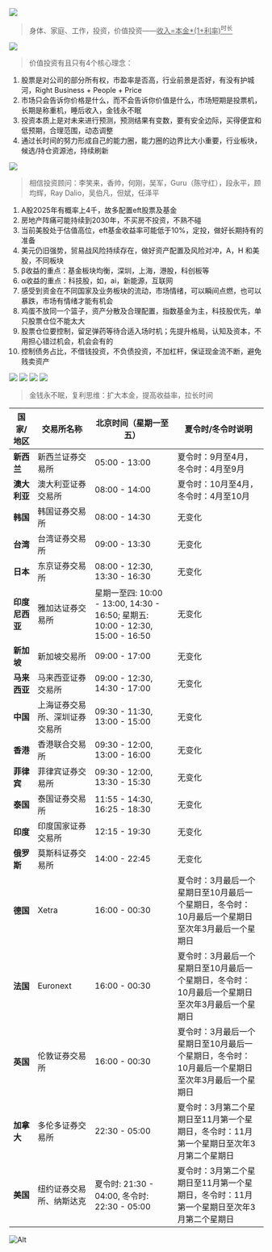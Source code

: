 
![](https://github.com/user-attachments/assets/ae8da299-1830-4a9a-b184-e8a5f8d082e0)
> 身体、家庭、工作，投资，价值投资——<ins>收入=本金*(1+利率)<sup>时长</sup></ins>


![](https://github.com/user-attachments/assets/3ef195ea-bd37-4bc0-a35c-5cbacebb6f4b)
> 价值投资有且只有4个核心理念：

1. 股票是对公司的部分所有权，市盈率是否高，行业前景是否好，有没有护城河，Ri­g­ht Bu­s­i­n­e­ss + Pe­o­p­le + Pr­i­ce
2. 市场只会告诉你价格是什么，而不会告诉你价值是什么，市场短期是投票机，长期是称重机，睡后收入，金钱永不眠
3. 投资本质上是对未来进行预测，预测结果有变数，要有安全边际，买得便宜和低预期，合理范围，动态调整
4. 通过长时间的努力形成自己的能力圈，能力圈的边界比大小重要，行业板块，候选/持仓资源池，持续刷新


![](https://github.com/user-attachments/assets/4e0c2f6e-a8e1-4085-beed-ffa3b6f6f37a)
> 相信投资顾问：李笑来，香帅，何刚，吴军，Guru（陈守红），段永平，顾均辉，Ray Dalio，吴伯凡，但斌，任泽平


1. A股2025年有概率上4千，故多配置eft股票及基金
2. 房地产阵痛可能持续到2030年，不买房不投资，不熟不碰
3. 当前美股处于估值高位，eft基金收益率可能低于10%，定投，做好长期持有的准备
4. 美元仍旧强势，贸易战风险持续存在，做好资产配置及风险对冲，A，H 和美股，不同板块
5. β收益的重点：基金板块均衡，深圳，上海，港股，科创板等
6. α收益的重点：科技股，如，ai，新能源，互联网
7. 感受到资金在不同国家及业务板块的流动，市场情绪，可以瞬间点燃，也可以暴跌，市场有情绪才能有机会
8. 鸡蛋不放同一个篮子，资产分散及合理配置，指数基金为主，科技股优先，单只股票仓位不能太大
9. 股票仓位要控制，留足弹药等待合适入场时机；先提升格局，认知及资本，不用担心错过机会，机会会有的
10. 控制债务占比，不借钱投资，不负债投资，不加杠杆，保证现金流不断，避免贱卖资产


![](https://github.com/user-attachments/assets/82f21a0a-268f-4901-b50e-57e71ddff8af)
![](https://github.com/user-attachments/assets/5b214be9-e4cf-4728-a189-a55874f529cd)
![](https://github.com/user-attachments/assets/2d77d8da-400c-4102-baf0-6aae09e71f76)
![](https://github.com/user-attachments/assets/8044afab-f348-46bb-84b7-d559c8577467)
> 金钱永不眠，复利思维：扩大本金，提高收益率，拉长时间  


| 国家/地区 | 交易所名称 | 北京时间（星期一至五） | 夏令时/冬令时说明 |
|-----------|------------|---------------------------|-------------------------|
| **新西兰** | 新西兰证券交易所 | 05:00 - 13:00 | 夏令时：9月至4月，冬令时：4月至9月 |
| **澳大利亚** | 澳大利亚证券交易所 | 08:00 - 14:00 | 夏令时：10月至4月，冬令时：4月至10月 |
| **韩国** | 韩国证券交易所 | 08:00 - 14:30 | 无变化 |
| **台湾** | 台湾证券交易所 | 09:00 - 13:30 | 无变化 |
| **日本** | 东京证券交易所 | 08:00 - 12:30, 13:30 - 16:30 | 无变化 |
| **印度尼西亚** | 雅加达证券交易所 | 星期一至四: 10:00 - 13:00, 14:30 - 16:50; 星期五: 10:00 - 12:30, 15:00 - 16:50 | 无变化 |
| **新加坡** | 新加坡交易所 | 09:00 - 17:00 | 无变化 |
| **马来西亚** | 马来西亚证券交易所 | 09:00 - 12:30, 14:30 - 17:00 | 无变化 |
| **中国** | 上海证券交易所、深圳证券交易所 | 09:30 - 11:30, 13:00 - 15:00 | 无变化 |
| **香港** | 香港联合交易所 | 09:30 - 12:00, 13:00 - 16:00 | 无变化 |
| **菲律宾** | 菲律宾证券交易所 | 09:30 - 12:00, 13:30 - 15:30 | 无变化 |
| **泰国** | 泰国证券交易所 | 11:55 - 14:30, 16:25 - 18:30 | 无变化 |
| **印度** | 印度国家证券交易所 | 12:15 - 19:30 | 无变化 |
| **俄罗斯** | 莫斯科证券交易所 | 14:00 - 22:45 | 无变化 |
| **德国** | Xetra | 16:00 - 00:30 | 夏令时：3月最后一个星期日至10月最后一个星期日，冬令时：10月最后一个星期日至次年3月最后一个星期日 |
| **法国** | Euronext | 16:00 - 00:30 | 夏令时：3月最后一个星期日至10月最后一个星期日，冬令时：10月最后一个星期日至次年3月最后一个星期日 |
| **英国** | 伦敦证券交易所 | 16:00 - 00:30 | 夏令时：3月最后一个星期日至10月最后一个星期日，冬令时：10月最后一个星期日至次年3月最后一个星期日 |
| **加拿大** | 多伦多证券交易所 | 22:30 - 05:00 | 夏令时：3月第二个星期日至11月第一个星期日，冬令时：11月第一个星期日至次年3月第二个星期日 |
| **美国** | 纽约证券交易所、纳斯达克 | 夏令时: 21:30 - 04:00, 冬令时: 22:30 - 05:00 | 夏令时：3月第二个星期日至11月第一个星期日，冬令时：11月第一个星期日至次年3月第二个星期日 |



![Alt](https://repobeats.axiom.co/api/embed/40880927eaccfed2016f6281480f99f913459f14.svg "Repobeats analytics image")
